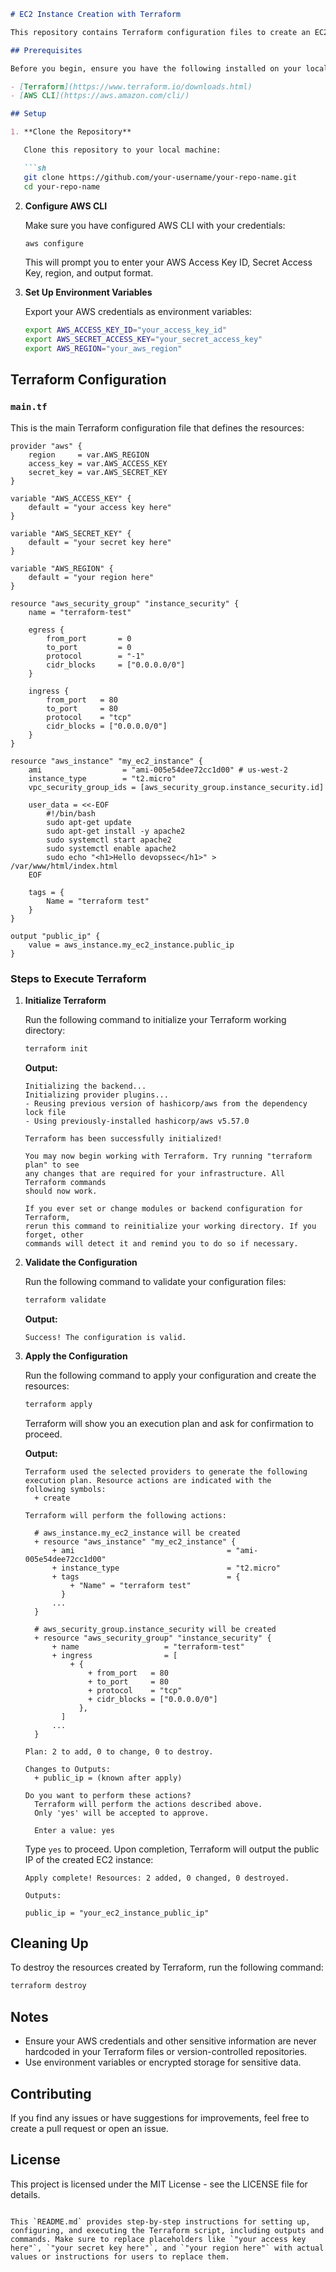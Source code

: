 ```markdown
# EC2 Instance Creation with Terraform

This repository contains Terraform configuration files to create an EC2 instance with an attached security group in AWS.

## Prerequisites

Before you begin, ensure you have the following installed on your local machine:

- [Terraform](https://www.terraform.io/downloads.html)
- [AWS CLI](https://aws.amazon.com/cli/)

## Setup

1. **Clone the Repository**

   Clone this repository to your local machine:

   ```sh
   git clone https://github.com/your-username/your-repo-name.git
   cd your-repo-name
   ```

2. **Configure AWS CLI**

   Make sure you have configured AWS CLI with your credentials:

   ```sh
   aws configure
   ```

   This will prompt you to enter your AWS Access Key ID, Secret Access Key, region, and output format.

3. **Set Up Environment Variables**

   Export your AWS credentials as environment variables:

   ```sh
   export AWS_ACCESS_KEY_ID="your_access_key_id"
   export AWS_SECRET_ACCESS_KEY="your_secret_access_key"
   export AWS_REGION="your_aws_region"
   ```

## Terraform Configuration

### `main.tf`

This is the main Terraform configuration file that defines the resources:

```hcl
provider "aws" {
    region     = var.AWS_REGION
    access_key = var.AWS_ACCESS_KEY
    secret_key = var.AWS_SECRET_KEY
}

variable "AWS_ACCESS_KEY" {
    default = "your access key here"
}

variable "AWS_SECRET_KEY" {
    default = "your secret key here"
}

variable "AWS_REGION" {
    default = "your region here"
}

resource "aws_security_group" "instance_security" {
    name = "terraform-test"

    egress {
        from_port       = 0
        to_port         = 0
        protocol        = "-1"
        cidr_blocks     = ["0.0.0.0/0"]
    }

    ingress {
        from_port   = 80
        to_port     = 80
        protocol    = "tcp"
        cidr_blocks = ["0.0.0.0/0"]
    }
}

resource "aws_instance" "my_ec2_instance" {
    ami                  = "ami-005e54dee72cc1d00" # us-west-2
    instance_type        = "t2.micro"
    vpc_security_group_ids = [aws_security_group.instance_security.id]

    user_data = <<-EOF
        #!/bin/bash
        sudo apt-get update
        sudo apt-get install -y apache2
        sudo systemctl start apache2
        sudo systemctl enable apache2
        sudo echo "<h1>Hello devopssec</h1>" > /var/www/html/index.html
    EOF
    
    tags = {
        Name = "terraform test"
    }
}

output "public_ip" {
    value = aws_instance.my_ec2_instance.public_ip
}
```

### Steps to Execute Terraform

1. **Initialize Terraform**

   Run the following command to initialize your Terraform working directory:

   ```sh
   terraform init
   ```

   **Output:**

   ```plaintext
   Initializing the backend...
   Initializing provider plugins...
   - Reusing previous version of hashicorp/aws from the dependency lock file
   - Using previously-installed hashicorp/aws v5.57.0

   Terraform has been successfully initialized!

   You may now begin working with Terraform. Try running "terraform plan" to see
   any changes that are required for your infrastructure. All Terraform commands
   should now work.

   If you ever set or change modules or backend configuration for Terraform,
   rerun this command to reinitialize your working directory. If you forget, other
   commands will detect it and remind you to do so if necessary.
   ```

2. **Validate the Configuration**

   Run the following command to validate your configuration files:

   ```sh
   terraform validate
   ```

   **Output:**

   ```plaintext
   Success! The configuration is valid.
   ```

3. **Apply the Configuration**

   Run the following command to apply your configuration and create the resources:

   ```sh
   terraform apply
   ```

   Terraform will show you an execution plan and ask for confirmation to proceed.

   **Output:**

   ```plaintext
   Terraform used the selected providers to generate the following execution plan. Resource actions are indicated with the    
   following symbols:
     + create

   Terraform will perform the following actions:

     # aws_instance.my_ec2_instance will be created
     + resource "aws_instance" "my_ec2_instance" {
         + ami                                  = "ami-005e54dee72cc1d00"
         + instance_type                        = "t2.micro"
         + tags                                 = {
             + "Name" = "terraform test"
           }
         ...
     }

     # aws_security_group.instance_security will be created
     + resource "aws_security_group" "instance_security" {
         + name                   = "terraform-test"
         + ingress                = [
             + {
                 + from_port   = 80
                 + to_port     = 80
                 + protocol    = "tcp"
                 + cidr_blocks = ["0.0.0.0/0"]
               },
           ]
         ...
     }

   Plan: 2 to add, 0 to change, 0 to destroy.

   Changes to Outputs:
     + public_ip = (known after apply)

   Do you want to perform these actions?
     Terraform will perform the actions described above.
     Only 'yes' will be accepted to approve.

     Enter a value: yes
   ```

   Type `yes` to proceed. Upon completion, Terraform will output the public IP of the created EC2 instance:

   ```plaintext
   Apply complete! Resources: 2 added, 0 changed, 0 destroyed.

   Outputs:

   public_ip = "your_ec2_instance_public_ip"
   ```

## Cleaning Up

To destroy the resources created by Terraform, run the following command:

```sh
terraform destroy
```

## Notes

- Ensure your AWS credentials and other sensitive information are never hardcoded in your Terraform files or version-controlled repositories.
- Use environment variables or encrypted storage for sensitive data.

## Contributing

If you find any issues or have suggestions for improvements, feel free to create a pull request or open an issue.

## License

This project is licensed under the MIT License - see the LICENSE file for details.
```

This `README.md` provides step-by-step instructions for setting up, configuring, and executing the Terraform script, including outputs and commands. Make sure to replace placeholders like `"your access key here"`, `"your secret key here"`, and `"your region here"` with actual values or instructions for users to replace them.